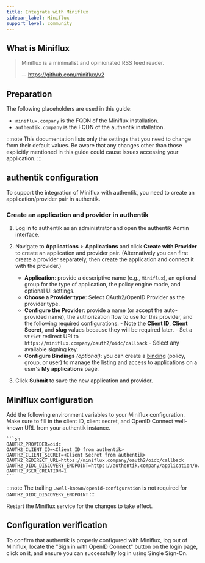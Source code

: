 ```yaml
---
title: Integrate with Miniflux
sidebar_label: Miniflux
support_level: community
---
```


## What is Miniflux

> Miniflux is a minimalist and opinionated RSS feed reader.
>
> -- https://github.com/miniflux/v2

## Preparation

The following placeholders are used in this guide:

- `miniflux.company` is the FQDN of the Miniflux installation.
- `authentik.company` is the FQDN of the authentik installation.

:::note
This documentation lists only the settings that you need to change from their default values. Be aware that any changes other than those explicitly mentioned in this guide could cause issues accessing your application.
:::

## authentik configuration

To support the integration of Miniflux with authentik, you need to create an application/provider pair in authentik.

### Create an application and provider in authentik

1. Log in to authentik as an administrator and open the authentik Admin interface.
2. Navigate to **Applications** > **Applications** and click **Create with Provider** to create an application and provider pair. (Alternatively you can first create a provider separately, then create the application and connect it with the provider.)

    - **Application**: provide a descriptive name (e.g., `Miniflux`), an optional group for the type of application, the policy engine mode, and optional UI settings.
    - **Choose a Provider type**: Select OAuth2/OpenID Provider as the provider type.
    - **Configure the Provider**: provide a name (or accept the auto-provided name), the authorization flow to use for this provider, and the following required configurations. - Note the **Client ID**, **Client Secret**, and **slug** values because they will be required later. - Set a `Strict` redirect URI to `https://miniflux.company/oauth2/oidc/callback` - Select any available signing key.
    - **Configure Bindings** _(optional)_: you can create a [binding](https://docs.goauthentik.io/docs/add-secure-apps/flows-stages/bindings/) (policy, group, or user) to manage the listing and access to applications on a user's **My applications** page.

3. Click **Submit** to save the new application and provider.

## Miniflux configuration

Add the following environment variables to your Miniflux configuration. Make sure to fill in the client ID, client secret, and OpenID Connect well-known URL from your authentik instance.

    ```sh
    OAUTH2_PROVIDER=oidc
    OAUTH2_CLIENT_ID=<Client ID from authentik>
    OAUTH2_CLIENT_SECRET=<Client Secret from authentik>
    OAUTH2_REDIRECT_URL=https://miniflux.company/oauth2/oidc/callback
    OAUTH2_OIDC_DISCOVERY_ENDPOINT=https://authentik.company/application/o/<application_slug>/
    OAUTH2_USER_CREATION=1
    ```

:::note
The trailing `.well-known/openid-configuration` is not required for `OAUTH2_OIDC_DISCOVERY_ENDPOINT`
:::

Restart the Miniflux service for the changes to take effect.

## Configuration verification

To confirm that authentik is properly configured with Miniflux, log out of Miniflux, locate the "Sign in with OpenID Connect" button on the login page, click on it, and ensure you can successfully log in using Single Sign-On.
